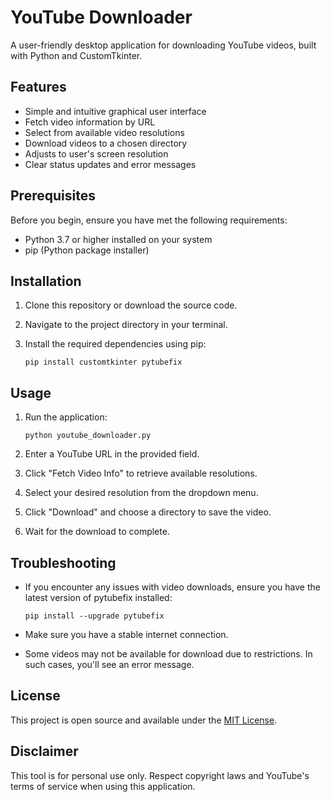 # YouTube Downloader

A user-friendly desktop application for downloading YouTube videos, built with Python and CustomTkinter.

## Features

- Simple and intuitive graphical user interface
- Fetch video information by URL
- Select from available video resolutions
- Download videos to a chosen directory
- Adjusts to user's screen resolution
- Clear status updates and error messages

## Prerequisites

Before you begin, ensure you have met the following requirements:

- Python 3.7 or higher installed on your system
- pip (Python package installer)

## Installation

1. Clone this repository or download the source code.

2. Navigate to the project directory in your terminal.

3. Install the required dependencies using pip:

   ```
   pip install customtkinter pytubefix
   ```

## Usage

1. Run the application:

   ```
   python youtube_downloader.py
   ```

2. Enter a YouTube URL in the provided field.

3. Click "Fetch Video Info" to retrieve available resolutions.

4. Select your desired resolution from the dropdown menu.

5. Click "Download" and choose a directory to save the video.

6. Wait for the download to complete.

## Troubleshooting

- If you encounter any issues with video downloads, ensure you have the latest version of pytubefix installed:

  ```
  pip install --upgrade pytubefix
  ```

- Make sure you have a stable internet connection.

- Some videos may not be available for download due to restrictions. In such cases, you'll see an error message.

## License

This project is open source and available under the [MIT License](https://opensource.org/licenses/MIT).

## Disclaimer

This tool is for personal use only. Respect copyright laws and YouTube's terms of service when using this application.